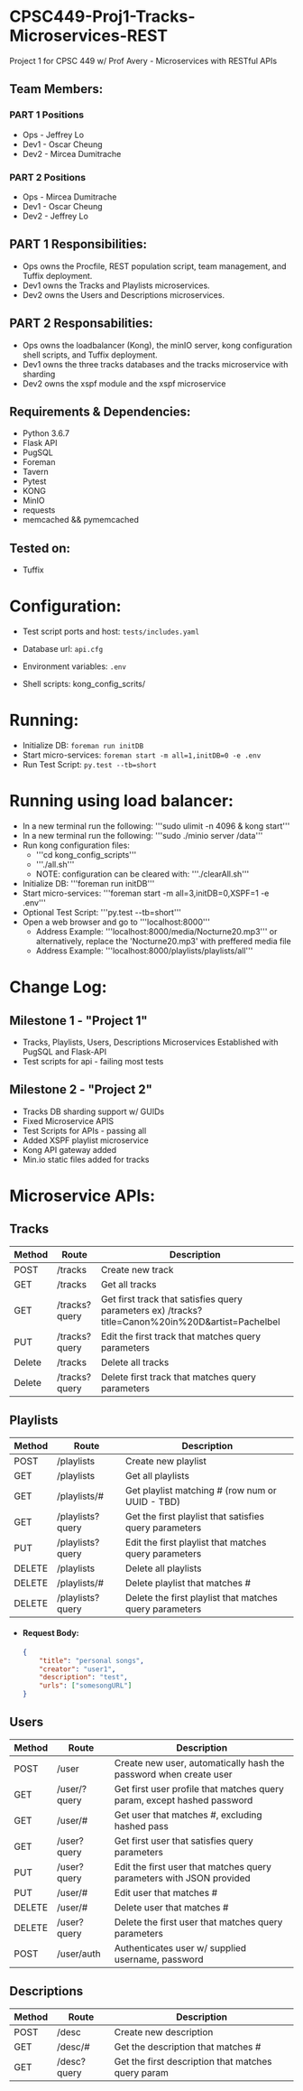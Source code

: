 # CPSC449-Proj1-Tracks-Microservices-REST
Project 1 for CPSC 449 w/ Prof Avery - Microservices with RESTful APIs

## Team Members:
### PART 1 Positions
* Ops  - Jeffrey Lo
* Dev1 - Oscar Cheung
* Dev2 - Mircea Dumitrache
### PART 2 Positions
* Ops - Mircea Dumitrache
* Dev1 - Oscar Cheung
* Dev2  - Jeffrey Lo

## PART 1 Responsibilities:
* Ops   owns the Procfile, REST population script, team management, and Tuffix deployment.
* Dev1  owns the Tracks and Playlists microservices.
* Dev2  owns the Users and Descriptions microservices.

## PART 2 Responsabilities:
* Ops   owns the loadbalancer (Kong), the minIO server, kong configuration shell scripts, and Tuffix deployment.
* Dev1  owns the three tracks databases and the tracks microservice with sharding
* Dev2  owns the xspf module and the xspf microservice 

## Requirements & Dependencies:
* Python 3.6.7
* Flask API
* PugSQL
* Foreman
* Tavern
* Pytest
* KONG
* MinIO
* requests
* memcached && pymemcached


## Tested on:
* Tuffix

# Configuration:
* Test script ports and host: ```tests/includes.yaml```
* Database url: ``` api.cfg ```
* Environment variables: ``` .env ```

* Shell scripts: kong_config_scrits/

# Running: 
* Initialize DB: ```foreman run initDB```
* Start micro-services: ```foreman start -m all=1,initDB=0 -e .env```
* Run Test Script: ```py.test --tb=short```

# Running using load balancer:
* In a new terminal run the following: '''sudo ulimit -n 4096 & kong start'''
* In a new terminal run the following: '''sudo ./minio server /data'''
* Run kong configuration files:
  * '''cd kong_config_scripts'''
  * '''./all.sh'''
  * NOTE: configuration can be cleared with: '''./clearAll.sh'''
* Initialize DB: '''foreman run initDB'''
* Start micro-services: '''foreman start -m all=3,initDB=0,XSPF=1 -e .env'''
* Optional Test Script: '''py.test --tb=short''' 
* Open a web browser and go to '''localhost:8000'''
  * Address Example: '''localhost:8000/media/Nocturne20.mp3''' or alternatively, replace the 'Nocturne20.mp3' with preffered media file
  * Address Example: '''localhost:8000/playlists/playlists/all'''

# Change Log:
## Milestone 1 - "Project 1"
* Tracks, Playlists, Users, Descriptions Microservices Established with PugSQL and Flask-API
* Test scripts for api - failing most tests
## Milestone 2 - "Project 2"
* Tracks DB sharding support w/ GUIDs
* Fixed Microservice APIS
* Test Scripts for APIs - passing all
* Added XSPF playlist microservice
* Kong API gateway added
* Min.io static files added for tracks

# Microservice APIs:
## Tracks
| Method | Route         | Description                                                                                       |
|---------|---------------|---------------------------------------------------------------------------------------------------|
| POST    | /tracks       | Create new track                                                                                  |
| GET     | /tracks       | Get all tracks                                                                                    |
| GET     | /tracks?query | Get first track that satisfies query parameters ex) /tracks?title=Canon%20in%20D&artist=Pachelbel |
| PUT     | /tracks?query | Edit the first track that matches query parameters                                                |
| Delete  | /tracks       | Delete all tracks                                                                                 |
| Delete  | /tracks?query | Delete first track that matches query parameters                                                  |

## Playlists
| Method | Route            | Description                                             |
|--------|------------------|---------------------------------------------------------|
| POST   | /playlists       | Create new playlist                                     |
| GET    | /playlists       | Get all playlists                                       |
| GET    | /playlists/#     | Get playlist matching # (row num or UUID - TBD)         |
| GET    | /playlists?query | Get the first playlist that satisfies query parameters  |
| PUT    | /playlists?query | Edit the first playlist that matches query parameters   |
| DELETE | /playlists       | Delete all playlists                                    |
| DELETE | /playlists/#     | Delete playlist that matches #                          |
| DELETE | /playlists?query | Delete the first playlist that matches query parameters |

* #### Request Body:
    ```json
    {
        "title": "personal songs",
        "creator": "user1",
        "description": "test",
        "urls": ["somesongURL"]
    }
    ```

## Users
| Method | Route        | Description                                                             |
|--------|--------------|-------------------------------------------------------------------------|
| POST   | /user        | Create new user, automatically hash the password when create user       |
| GET    | /user/?query | Get first user profile that matches query param, except hashed password |
| GET    | /user/#      | Get user that matches #, excluding hashed pass                          |
| GET    | /user?query  | Get first user that satisfies query parameters                          |
| PUT    | /user?query  | Edit the first user that matches query parameters with JSON provided    |
| PUT    | /user/#      | Edit user that matches #                                                |
| DELETE | /user/#      | Delete user that matches #                                              |
| DELETE | /user?query  | Delete the first user that matches query parameters                     |
| POST   | /user/auth   | Authenticates user w/ supplied username, password                       |

## Descriptions
| Method | Route              | Description                                        |
|--------|--------------------|----------------------------------------------------|
| POST   | /desc       | Create new description                             |
| GET    | /desc/#     | Get the description that matches #                 |
| GET    | /desc?query | Get the first description that matches query param |
